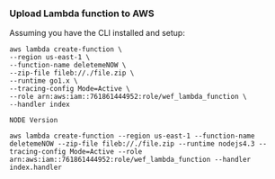 ### Upload Lambda function to AWS

Assuming you have the CLI installed and setup:

```
aws lambda create-function \
--region us-east-1 \
--function-name deletemeNOW \
--zip-file fileb://./file.zip \
--runtime go1.x \
--tracing-config Mode=Active \
--role arn:aws:iam::761861444952:role/wef_lambda_function \
--handler index

NODE Version

aws lambda create-function --region us-east-1 --function-name deletemeNOW --zip-file fileb://./file.zip --runtime nodejs4.3 --tracing-config Mode=Active --role arn:aws:iam::761861444952:role/wef_lambda_function --handler index.handler
```

